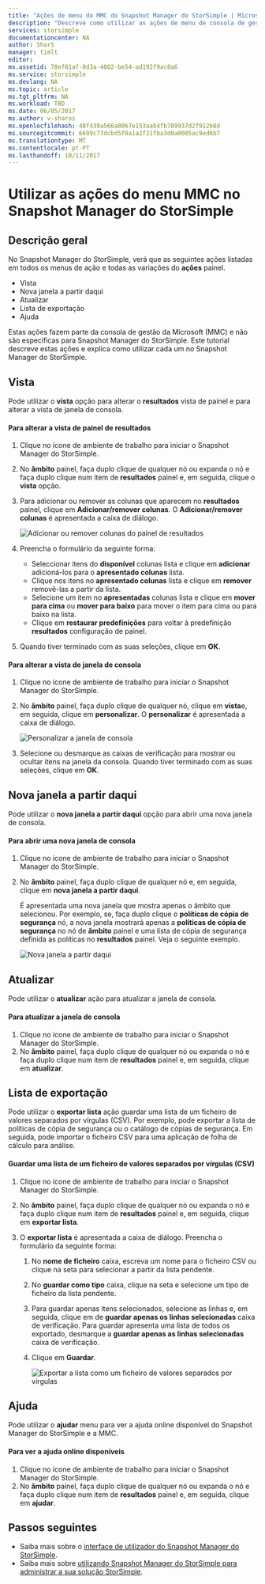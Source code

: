 ```yaml
---
title: "Ações de menu do MMC do Snapshot Manager do StorSimple | Microsoft Docs"
description: "Descreve como utilizar as ações de menu de consola de gestão da Microsoft (MMC) padrão no Snapshot Manager do StorSimple."
services: storsimple
documentationcenter: NA
author: SharS
manager: timlt
editor: 
ms.assetid: 78ef81af-0d3a-4802-be54-ad192f9ac8a6
ms.service: storsimple
ms.devlang: NA
ms.topic: article
ms.tgt_pltfrm: NA
ms.workload: TBD
ms.date: 06/05/2017
ms.author: v-sharos
ms.openlocfilehash: 48f439a566a8067e153aab4fb789937d2f91268d
ms.sourcegitcommit: 6699c77dcbd5f8a1a2f21fba3d0a0005ac9ed6b7
ms.translationtype: MT
ms.contentlocale: pt-PT
ms.lasthandoff: 10/11/2017
---
```

# <a name="use-the-mmc-menu-actions-in-storsimple-snapshot-manager"></a>Utilizar as ações do menu MMC no Snapshot Manager do StorSimple

## <a name="overview"></a>Descrição geral
No Snapshot Manager do StorSimple, verá que as seguintes ações listadas em todos os menus de ação e todas as variações do **ações** painel.

* Vista
* Nova janela a partir daqui 
* Atualizar 
* Lista de exportação 
* Ajuda 

Estas ações fazem parte da consola de gestão da Microsoft (MMC) e não são específicas para Snapshot Manager do StorSimple. Este tutorial descreve estas ações e explica como utilizar cada um no Snapshot Manager do StorSimple.

## <a name="view"></a>Vista
Pode utilizar o **vista** opção para alterar o **resultados** vista de painel e para alterar a vista de janela de consola. 

#### <a name="to-change-the-results-pane-view"></a>Para alterar a vista de painel de resultados
1. Clique no ícone de ambiente de trabalho para iniciar o Snapshot Manager do StorSimple.
2. No **âmbito** painel, faça duplo clique de qualquer nó ou expanda o nó e faça duplo clique num item de **resultados** painel e, em seguida, clique o **vista** opção. 
3. Para adicionar ou remover as colunas que aparecem no **resultados** painel, clique em **Adicionar/remover colunas**. O **Adicionar/remover colunas** é apresentada a caixa de diálogo.
   
    ![Adicionar ou remover colunas do painel de resultados](./media/storsimple-snapshot-manager-mmc-menu/HCS_SSM_Add_remove_columns.png) 
4. Preencha o formulário da seguinte forma:
   
   * Seleccionar itens do **disponível** colunas lista e clique em **adicionar** adicioná-los para o **apresentado colunas** lista. 
   * Clique nos itens no **apresentado colunas** lista e clique em **remover** removê-las a partir da lista. 
   * Selecione um item no **apresentadas** colunas lista e clique em **mover para cima** ou **mover para baixo** para mover o item para cima ou para baixo na lista. 
   * Clique em **restaurar predefinições** para voltar à predefinição **resultados** configuração de painel. 
5. Quando tiver terminado com as suas seleções, clique em **OK**. 

#### <a name="to-change-the-console-window-view"></a>Para alterar a vista de janela de consola
1. Clique no ícone de ambiente de trabalho para iniciar o Snapshot Manager do StorSimple.
2. No **âmbito** painel, faça duplo clique de qualquer nó, clique em **vista**e, em seguida, clique em **personalizar**. O **personalizar** é apresentada a caixa de diálogo.
   
    ![Personalizar a janela de consola](./media/storsimple-snapshot-manager-mmc-menu/HCS_SSM_Customize.png) 
3. Selecione ou desmarque as caixas de verificação para mostrar ou ocultar itens na janela da consola. Quando tiver terminado com as suas seleções, clique em **OK**.

## <a name="new-window-from-here"></a>Nova janela a partir daqui
Pode utilizar o **nova janela a partir daqui** opção para abrir uma nova janela de consola.

#### <a name="to-open-a-new-console-window"></a>Para abrir uma nova janela de consola
1. Clique no ícone de ambiente de trabalho para iniciar o Snapshot Manager do StorSimple.
2. No **âmbito** painel, faça duplo clique de qualquer nó e, em seguida, clique em **nova janela a partir daqui**. 
   
    É apresentada uma nova janela que mostra apenas o âmbito que selecionou. Por exemplo, se, faça duplo clique o **políticas de cópia de segurança** nó, a nova janela mostrará apenas a **políticas de cópia de segurança** no nó de **âmbito** painel e uma lista de cópia de segurança definida as políticas no **resultados** painel. Veja o seguinte exemplo.
   
    ![Nova janela a partir daqui](./media/storsimple-snapshot-manager-mmc-menu/HCS_SSM_NewWindow.png) 

## <a name="refresh"></a>Atualizar
Pode utilizar o **atualizar** ação para atualizar a janela de consola.

#### <a name="to-update-the-console-window"></a>Para atualizar a janela de consola
1. Clique no ícone de ambiente de trabalho para iniciar o Snapshot Manager do StorSimple.
2. No **âmbito** painel, faça duplo clique de qualquer nó ou expanda o nó e faça duplo clique num item de **resultados** painel e, em seguida, clique em **atualizar**. 

## <a name="export-list"></a>Lista de exportação
Pode utilizar o **exportar lista** ação guardar uma lista de um ficheiro de valores separados por vírgulas (CSV). Por exemplo, pode exportar a lista de políticas de cópia de segurança ou o catálogo de cópias de segurança. Em seguida, pode importar o ficheiro CSV para uma aplicação de folha de cálculo para análise.

#### <a name="to-save-a-list-in-a-comma-separated-value-csv-file"></a>Guardar uma lista de um ficheiro de valores separados por vírgulas (CSV)
1. Clique no ícone de ambiente de trabalho para iniciar o Snapshot Manager do StorSimple. 
2. No **âmbito** painel, faça duplo clique de qualquer nó ou expanda o nó e faça duplo clique num item de **resultados** painel e, em seguida, clique em **exportar lista**. 
3. O **exportar lista** é apresentada a caixa de diálogo. Preencha o formulário da seguinte forma: 
   
   1. No **nome de ficheiro** caixa, escreva um nome para o ficheiro CSV ou clique na seta para selecionar a partir da lista pendente.
   2. No **guardar como tipo** caixa, clique na seta e selecione um tipo de ficheiro da lista pendente.
   3. Para guardar apenas itens selecionados, selecione as linhas e, em seguida, clique em de **guardar apenas os linhas selecionadas** caixa de verificação. Para guardar apresenta uma lista de todos os exportado, desmarque a **guardar apenas as linhas selecionadas** caixa de verificação.
   4. Clique em **Guardar**.
      
      ![Exportar a lista como um ficheiro de valores separados por vírgulas](./media/storsimple-snapshot-manager-mmc-menu/HCS_SSM_Export_List.png) 

## <a name="help"></a>Ajuda
Pode utilizar o **ajudar** menu para ver a ajuda online disponível do Snapshot Manager do StorSimple e a MMC.

#### <a name="to-view-available-online-help"></a>Para ver a ajuda online disponíveis
1. Clique no ícone de ambiente de trabalho para iniciar o Snapshot Manager do StorSimple.
2. No **âmbito** painel, faça duplo clique de qualquer nó ou expanda o nó e faça duplo clique num item de **resultados** painel e, em seguida, clique em **ajudar**. 

## <a name="next-steps"></a>Passos seguintes
* Saiba mais sobre o [interface de utilizador do Snapshot Manager do StorSimple](storsimple-use-snapshot-manager.md).
* Saiba mais sobre [utilizando Snapshot Manager do StorSimple para administrar a sua solução StorSimple](storsimple-snapshot-manager-admin.md).

